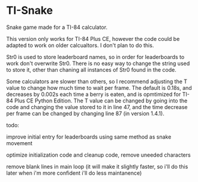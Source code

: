 # TI-Snake
Snake game made for a TI-84 calculator. 

This version only works for TI-84 Plus CE, however the code could be adapted to work on older calcualtors. I don't plan to do this.

Str0 is used to store leaderboard names, so in order for leaderboards to work don't overwrite Str0. There is no easy way to change the string used to store it, other than chaning all instances of Str0 found in the code.

Some calculators are slower than others, so I recommend adjusting the T value to change how much time to wait per frame. The default is 0.18s, and decreases by 0.002s each time a berry is eaten, and is opmtimized for TI-84 Plus CE Python Edition. The T value can be changed by going into the code and changing the value stored to it in line 47, and the time decrease per frame can be changed by changing line 87 (in version 1.4.1).

todo:

improve initial entry for leaderboards using same method as snake movement

optimize initialization code and cleanup code, remove uneeded characters

remove blank lines in main loop (it will make it slightly faster, so i'll do this later when i'm more confident i'll do less maintanence)
